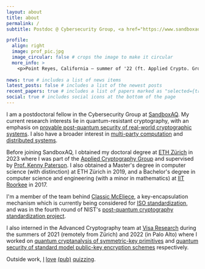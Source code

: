 ```yaml
---
layout: about
title: about
permalink: /
subtitle: Postdoc @ Cybersecurity Group, <a href="https://www.sandboxaq.com/"> SandboxAQ </a>

profile:
  align: right
  image: prof_pic.jpg
  image_circular: false # crops the image to make it circular
  more_info: >
    <p>Point Reyes, California — summer of '22 (ft. Applied Crypto. Group's logo). </p>
   
news: true # includes a list of news items
latest_posts: false # includes a list of the newest posts
recent_papers: true # includes a list of papers marked as "selected={true}"
social: true # includes social icons at the bottom of the page
---
```



I am a postdoctoral fellow in the Cybersecurity Group at [SandboxAQ](https://www.sandboxaq.com/). My current research interests lie in quantum-resistant cryptography, with an emphasis on [provable post-quantum security of real-world cryptographic systems](https://eprint.iacr.org/2022/1696). I also have a broader interest in [multi-party computation](https://eprint.iacr.org/2021/096) and [distributed systems](https://eprint.iacr.org/2020/1408).

Before joining SandboxAQ, I obtained my doctoral degree at [ETH Zürich](https://ethz.ch/en.html) in 2023 where I was part of the [Applied Cryptography Group](https://appliedcrypto.ethz.ch) and supervised by [Prof. Kenny Paterson](https://inf.ethz.ch/people/person-detail.paterson.html). I also obtained a Master's degree in computer science (with distinction) at ETH Zürich in 2019, and a Bachelor's degree in computer science and engineering (with a minor in mathematics) at [IIT Roorkee](https://www.iitr.ac.in/) in 2017. 

I'm a member of the team behind [Classic McEliece](https://classic.mceliece.org/), a key-encapsulation mechanism which is currently being considered for [ISO standardization](https://classic.mceliece.org/iso.html), and was in the fourth round of NIST's [post-quantum cryptography standardization project](https://csrc.nist.gov/projects/post-quantum-cryptography).


I also interned in the Advanced Cryptography team at [Visa Research](https://usa.visa.com/about-visa/visa-research.html) during the summers of 2021 (remotely from Zürich) and 2022 (in Palo Alto) where I worked on [quantum cryptanalysis of symmetric-key primitives](https://tosc.iacr.org/index.php/ToSC/article/view/9725) and [quantum security of standard model public-key encryption schemes](https://iacr.org/cryptodb/data/paper.php?pubkey=33701) respectively.

Outside work, [I](https://varun-maram.github.io/assets/img/quiz-1.jpg) [love](https://varun-maram.github.io/assets/img/quiz-2.jpg) [(pub)](https://varun-maram.github.io/assets/img/quiz-3.jpg) [quizzing](https://varun-maram.github.io/assets/img/quiz-4.jpg).

